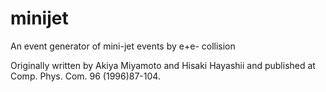 # minijet
An event generator of mini-jet events by e+e- collision

Originally written by Akiya Miyamoto and Hisaki Hayashii and
published at Comp. Phys. Com. 96 (1996)87-104.

